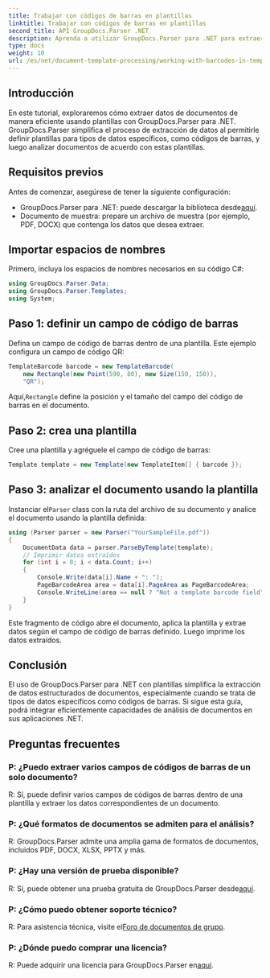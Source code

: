 ```yaml
---
title: Trabajar con códigos de barras en plantillas
linktitle: Trabajar con códigos de barras en plantillas
second_title: API GroupDocs.Parser .NET
description: Aprenda a utilizar GroupDocs.Parser para .NET para extraer datos estructurados de documentos mediante plantillas. Simplifique la extracción de datos con campos de códigos de barras.
type: docs
weight: 10
url: /es/net/document-template-processing/working-with-barcodes-in-templates/
---
```

## Introducción
En este tutorial, exploraremos cómo extraer datos de documentos de manera eficiente usando plantillas con GroupDocs.Parser para .NET. GroupDocs.Parser simplifica el proceso de extracción de datos al permitirle definir plantillas para tipos de datos específicos, como códigos de barras, y luego analizar documentos de acuerdo con estas plantillas.
## Requisitos previos
Antes de comenzar, asegúrese de tener la siguiente configuración:
-  GroupDocs.Parser para .NET: puede descargar la biblioteca desde[aquí](https://releases.groupdocs.com/parser/net/).
- Documento de muestra: prepare un archivo de muestra (por ejemplo, PDF, DOCX) que contenga los datos que desea extraer.

## Importar espacios de nombres
Primero, incluya los espacios de nombres necesarios en su código C#:
```csharp
using GroupDocs.Parser.Data;
using GroupDocs.Parser.Templates;
using System;
```
## Paso 1: definir un campo de código de barras
Defina un campo de código de barras dentro de una plantilla. Este ejemplo configura un campo de código QR:
```csharp
TemplateBarcode barcode = new TemplateBarcode(
    new Rectangle(new Point(590, 80), new Size(150, 150)),
    "QR");
```
 Aquí,`Rectangle` define la posición y el tamaño del campo del código de barras en el documento.
## Paso 2: crea una plantilla
Cree una plantilla y agréguele el campo de código de barras:
```csharp
Template template = new Template(new TemplateItem[] { barcode });
```
## Paso 3: analizar el documento usando la plantilla
 Instanciar el`Parser` class con la ruta del archivo de su documento y analice el documento usando la plantilla definida:
```csharp
using (Parser parser = new Parser("YourSampleFile.pdf"))
{
    DocumentData data = parser.ParseByTemplate(template);
    // Imprimir datos extraídos
    for (int i = 0; i < data.Count; i++)
    {
        Console.Write(data[i].Name + ": ");
        PageBarcodeArea area = data[i].PageArea as PageBarcodeArea;
        Console.WriteLine(area == null ? "Not a template barcode field" : area.Value);
    }
}
```
Este fragmento de código abre el documento, aplica la plantilla y extrae datos según el campo de código de barras definido. Luego imprime los datos extraídos.

## Conclusión
El uso de GroupDocs.Parser para .NET con plantillas simplifica la extracción de datos estructurados de documentos, especialmente cuando se trata de tipos de datos específicos como códigos de barras. Si sigue esta guía, podrá integrar eficientemente capacidades de análisis de documentos en sus aplicaciones .NET.

## Preguntas frecuentes
### P: ¿Puedo extraer varios campos de códigos de barras de un solo documento?
R: Sí, puede definir varios campos de códigos de barras dentro de una plantilla y extraer los datos correspondientes de un documento.
### P: ¿Qué formatos de documentos se admiten para el análisis?
R: GroupDocs.Parser admite una amplia gama de formatos de documentos, incluidos PDF, DOCX, XLSX, PPTX y más.
### P: ¿Hay una versión de prueba disponible?
 R: Sí, puede obtener una prueba gratuita de GroupDocs.Parser desde[aquí](https://releases.groupdocs.com/).
### P: ¿Cómo puedo obtener soporte técnico?
 R: Para asistencia técnica, visite el[Foro de documentos de grupo](https://forum.groupdocs.com/c/parser/17).
### P: ¿Dónde puedo comprar una licencia?
 R: Puede adquirir una licencia para GroupDocs.Parser en[aquí](https://purchase.groupdocs.com/buy).